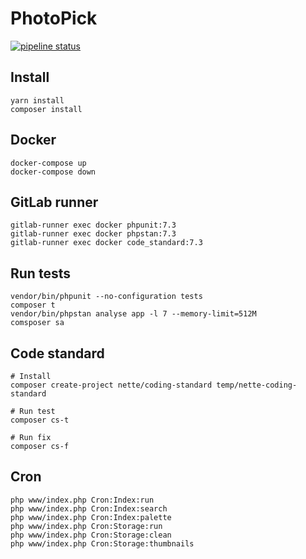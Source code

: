 PhotoPick
=========

[![pipeline status](https://gitlab.com/goodagency/photopick/badges/master/pipeline.svg)](https://gitlab.com/goodagency/photopick/commits/master)

## Install

	yarn install
	composer install

## Docker

	docker-compose up
	docker-compose down

## GitLab runner

	gitlab-runner exec docker phpunit:7.3
	gitlab-runner exec docker phpstan:7.3
	gitlab-runner exec docker code_standard:7.3

## Run tests

	vendor/bin/phpunit --no-configuration tests
	composer t
	vendor/bin/phpstan analyse app -l 7 --memory-limit=512M
	comsposer sa

## Code standard

	# Install
	composer create-project nette/coding-standard temp/nette-coding-standard
	
	# Run test
	composer cs-t
	
	# Run fix
	composer cs-f

## Cron

	php www/index.php Cron:Index:run
	php www/index.php Cron:Index:search
	php www/index.php Cron:Index:palette
	php www/index.php Cron:Storage:run
	php www/index.php Cron:Storage:clean
	php www/index.php Cron:Storage:thumbnails
